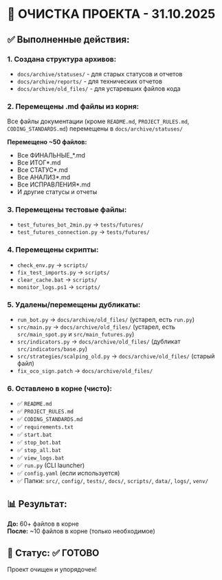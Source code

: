 # 🧹 ОЧИСТКА ПРОЕКТА - 31.10.2025

## ✅ Выполненные действия:

### 1. **Создана структура архивов:**
- `docs/archive/statuses/` - для старых статусов и отчетов
- `docs/archive/reports/` - для технических отчетов
- `docs/archive/old_files/` - для устаревших файлов кода

### 2. **Перемещены .md файлы из корня:**
Все файлы документации (кроме `README.md`, `PROJECT_RULES.md`, `CODING_STANDARDS.md`) перемещены в `docs/archive/statuses/`

**Перемещено ~50 файлов:**
- Все ФИНАЛЬНЫЕ_*.md
- Все ИТОГ*.md
- Все СТАТУС*.md
- Все АНАЛИЗ*.md
- Все ИСПРАВЛЕНИЯ*.md
- И другие статусы и отчеты

### 3. **Перемещены тестовые файлы:**
- `test_futures_bot_2min.py` → `tests/futures/`
- `test_futures_connection.py` → `tests/futures/`

### 4. **Перемещены скрипты:**
- `check_env.py` → `scripts/`
- `fix_test_imports.py` → `scripts/`
- `clear_cache.bat` → `scripts/`
- `monitor_logs.ps1` → `scripts/`

### 5. **Удалены/перемещены дубликаты:**
- `run_bot.py` → `docs/archive/old_files/` (устарел, есть `run.py`)
- `src/main.py` → `docs/archive/old_files/` (устарел, есть `src/main_spot.py` и `src/main_futures.py`)
- `src/indicators.py` → `docs/archive/old_files/` (дубликат `src/indicators/base.py`)
- `src/strategies/scalping_old.py` → `docs/archive/old_files/` (старый файл)
- `fix_oco_sign.patch` → `docs/archive/old_files/`

### 6. **Оставлено в корне (чисто):**
- ✅ `README.md`
- ✅ `PROJECT_RULES.md`
- ✅ `CODING_STANDARDS.md`
- ✅ `requirements.txt`
- ✅ `start.bat`
- ✅ `stop_bot.bat`
- ✅ `stop_all.bat`
- ✅ `view_logs.bat`
- ✅ `run.py` (CLI launcher)
- ✅ `config.yaml` (если используется)
- ✅ Папки: `src/`, `config/`, `tests/`, `docs/`, `scripts/`, `data/`, `logs/`, `venv/`

## 📊 Результат:

**До:** 60+ файлов в корне  
**После:** ~10 файлов в корне (только необходимое)

## 🎯 Статус: ✅ ГОТОВО

Проект очищен и упорядочен!


